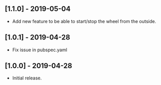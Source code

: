 ## [1.1.0] - 2019-05-04

- Add new feature to be able to start/stop the wheel from the outside.

## [1.0.1] - 2019-04-28

- Fix issue in pubspec.yaml

## [1.0.0] - 2019-04-28

- Initial release.
